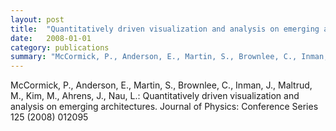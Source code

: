 ```yaml
---
layout: post
title:  "Quantitatively driven visualization and analysis on emerging architectures"
date:   2008-01-01
category: publications
summary: "McCormick, P., Anderson, E., Martin, S., Brownlee, C., Inman, J., Maltrud, M., Kim, M., Ahrens, J., Nau, L.: Quantitatively driven visualization and analysis on emerging architectures. Journal of Physics: Conference Series 125 (2008) 012095"
---
```


McCormick, P., Anderson, E., Martin, S., Brownlee, C., Inman, J., Maltrud, M., Kim, M., Ahrens, J., Nau, L.: Quantitatively driven visualization and analysis on emerging architectures. Journal of Physics: Conference Series 125 (2008) 012095
